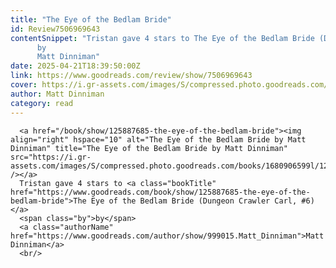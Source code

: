 ```yaml
---
title: "The Eye of the Bedlam Bride"
id: Review7506969643
contentSnippet: "Tristan gave 4 stars to The Eye of the Bedlam Bride (Dungeon Crawler Carl, #6)
      by
      Matt Dinniman"
date: 2025-04-21T18:39:50:00Z
link: https://www.goodreads.com/review/show/7506969643
cover: https://i.gr-assets.com/images/S/compressed.photo.goodreads.com/books/1680906599l/125887685._MY75_.jpg
author: Matt Dinniman
category: read
---
```


      
      <a href="/book/show/125887685-the-eye-of-the-bedlam-bride"><img align="right" hspace="10" alt="The Eye of the Bedlam Bride by Matt Dinniman" title="The Eye of the Bedlam Bride by Matt Dinniman" src="https://i.gr-assets.com/images/S/compressed.photo.goodreads.com/books/1680906599l/125887685._SY75_.jpg" /></a>
      Tristan gave 4 stars to <a class="bookTitle" href="https://www.goodreads.com/book/show/125887685-the-eye-of-the-bedlam-bride">The Eye of the Bedlam Bride (Dungeon Crawler Carl, #6)</a>
      <span class="by">by</span>
      <a class="authorName" href="https://www.goodreads.com/author/show/999015.Matt_Dinniman">Matt Dinniman</a>
      <br/>